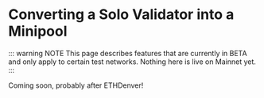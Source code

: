 # Converting a Solo Validator into a Minipool

::: warning NOTE
This page describes features that are currently in BETA and only apply to certain test networks.
Nothing here is live on Mainnet yet.
:::

Coming soon, probably after ETHDenver!
